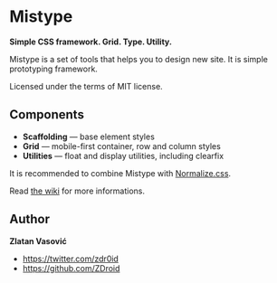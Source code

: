 # Mistype

**Simple CSS framework. Grid. Type. Utility.**

Mistype is a set of tools that helps you to design new site. It is simple
prototyping framework.

Licensed under the terms of MIT license.

## Components

* **Scaffolding** — base element styles
* **Grid** — mobile-first container, row and column styles
* **Utilities** — float and display utilities, including clearfix

It is recommended to combine Mistype with
[Normalize.css](https://github.com/necolas/normalize.css).

Read [the wiki](https://github.com/ZDroid/mistype/wiki) for more
informations.

## Author

**Zlatan Vasović**

* <https://twitter.com/zdr0id>
* <https://github.com/ZDroid>